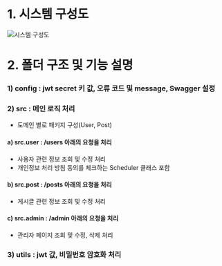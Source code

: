 # 1. 시스템 구성도
![시스템 구성도](https://user-images.githubusercontent.com/69112154/183280976-a14119f5-ecce-4772-8074-cd92e27f4305.jpg)
# 2. 폴더 구조 및 기능 설명
### 1) config : jwt secret 키 값, 오류 코드 및 message, Swagger 설정
### 2) src : 메인 로직 처리
- 도메인 별로 패키지 구성(User, Post)
#### a) src.user : /users 아래의 요청을 처리
- 사용자 관련 정보 조회 및 수정 처리
- 개인정보 처리 방침 동의를 체크하는 Scheduler 클래스 포함
#### b) src.post : /posts 아래의 요청을 처리
- 게시글 관련 정보 조회 및 수정 처리
#### c) src.admin : /admin 아래의 요청을 처리
- 관리자 페이지 조회 및 수정, 삭제 처리
### 3) utils : jwt 값, 비밀번호 암호화 처리
